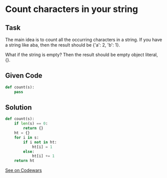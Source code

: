 # Count characters in your string

## Task

The main idea is to count all the occurring characters in a string. If you have a string like aba, then the result should be {'a': 2, 'b': 1}.

What if the string is empty? Then the result should be empty object literal, {}.

## Given Code

```python
def count(s):
    pass
```

## Solution

```python
def count(s):
    if len(s) == 0:
        return {}
    ht = {}
    for i in s:
        if i not in ht:
            ht[i] = 1
        else:
            ht[i] += 1
    return ht
```

[See on Codewars](https://www.codewars.com/kata/52efefcbcdf57161d4000091/)
